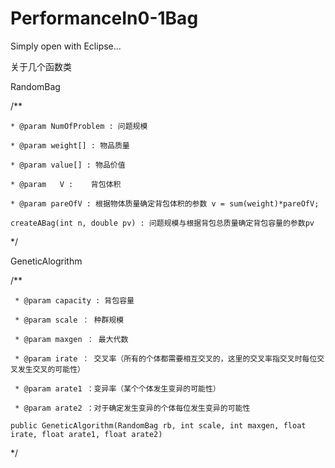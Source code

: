 # PerformanceIn0-1Bag

Simply open with Eclipse...

关于几个函数类 

RandomBag

/**

	* @param NumOfProblem : 问题规模
    
	* @param weight[] : 物品质量
    
	* @param value[] : 物品价值
    
	* @param   V :    背包体积
    
	* @param pareOfV : 根据物体质量确定背包体积的参数 v = sum(weight)*pareOfV;
    	
	createABag(int n, double pv) : 问题规模与根据背包总质量确定背包容量的参数pv
   
*/
    
GeneticAlogrithm

/**

	 * @param capacity : 背包容量
	 
	 * @param scale ： 种群规模
	 
	 * @param maxgen ： 最大代数
	 
	 * @param irate ： 交叉率（所有的个体都需要相互交叉的，这里的交叉率指交叉时每位交叉发生交叉的可能性）
	 
	 * @param arate1 ：变异率（某个个体发生变异的可能性）
	 
	 * @param arate2 ：对于确定发生变异的个体每位发生变异的可能性
	 
	public GeneticAlgorithm(RandomBag rb, int scale, int maxgen, float irate, float arate1, float arate2)
	
*/
  
